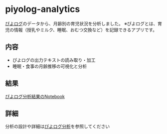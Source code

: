 # piyolog-analytics
[ぴよログ](https://www.piyolog.com)のデータから、月齢別の育児状況を分析しました。
※ぴよログとは、育児の情報（授乳やミルク、睡眠、おむつ交換など）を記録できるアプリです。

## 内容
- ぴよログの出力テキストの読み取り・加工
- 睡眠・食事の月齢推移の可視化と分析

## 結果
[ぴよログ分析結果のNotebook](piyolog-analytics.html)

## 詳細
分析の設計や詳細は[ぴよログ分析](https://yaki-lab.web.app/Product/PiyoLogAnalytics/Top.html)を参照してください